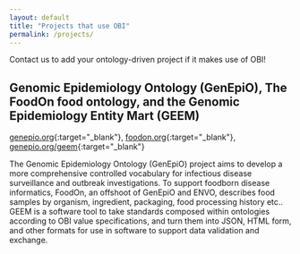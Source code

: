```yaml
---
layout: default
title: "Projects that use OBI"
permalink: /projects/
---
```


Contact us to add your ontology-driven project if it makes use of OBI!

## Genomic Epidemiology Ontology (GenEpiO), The FoodOn food ontology, and the Genomic Epidemiology Entity Mart (GEEM)

[genepio.org](https://genepio.org){:target="_blank"}, [foodon.org](https://foodon.org){:target="_blank"}, [genepio.org/geem](https://genepio.org/geem){:target="_blank"}

The Genomic Epidemiology Ontology (GenEpiO) project aims to develop a more comprehensive controlled vocabulary for infectious disease surveillance and outbreak investigations. To support foodborn disease informatics, FoodOn, an offshoot of GenEpiO and ENVO, describes food samples by organism, ingredient, packaging, food processing history etc.. GEEM is a software tool to take standards composed within ontologies according to OBI value specifications, and turn them into JSON, HTML form, and other formats for use in software to support data validation and exchange.


